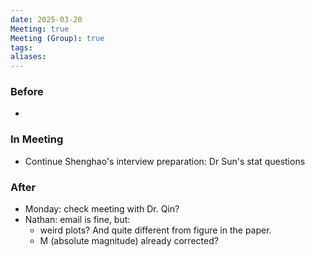 ```yaml
---
date: 2025-03-20
Meeting: true
Meeting (Group): true
tags: 
aliases:
---
```


### Before
- 

### In Meeting
- Continue Shenghao's interview preparation: Dr Sun's stat questions

### After
- Monday: check meeting with Dr. Qin?
- Nathan: email is fine, but:
	- weird plots? And quite different from figure in the paper.
	- M (absolute magnitude) already corrected?